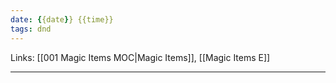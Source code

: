 ```yaml
---
date: {{date}} {{time}}
tags: dnd
---
```

Links: [[001 Magic Items MOC|Magic Items]], [[Magic Items E]]

---
